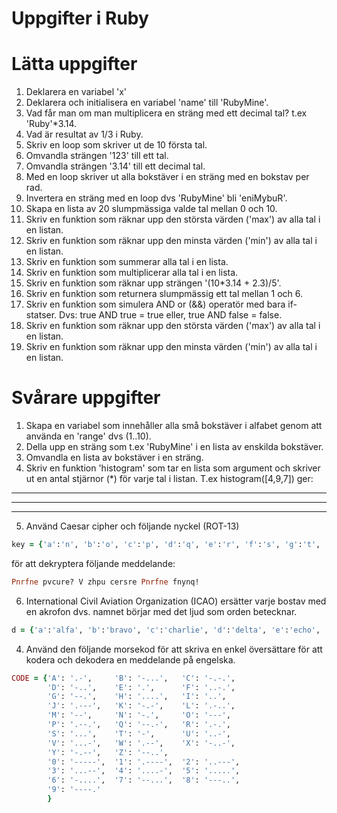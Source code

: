 # Uppgifter i Ruby

# Lätta uppgifter

1. Deklarera en variabel 'x'
2. Deklarera och initialisera en variabel 'name' till 'RubyMine'.
3. Vad får man om man multiplicera en sträng med ett decimal tal?
     t.ex 'Ruby'*3.14.
4. Vad är resultat av 1/3 i Ruby.
5. Skriv en loop som skriver ut de 10 första tal.
6. Omvandla strängen '123' till ett tal.
7. Omvandla strängen '3.14' till ett decimal tal.
8. Med en loop skriver ut alla bokstäver i en sträng med en bokstav per rad.
9. Invertera en sträng med en loop dvs 'RubyMine' bli 'eniMybuR'.
10. Skapa en lista av 20 slumpmässiga valde tal mellan 0 och 10.
11. Skriv en funktion som räknar upp den största värden ('max') av alla tal i en listan.
12. Skriv en funktion som räknar upp den minsta värden ('min') av alla tal i en listan.
13. Skriv en funktion som summerar alla tal i en lista.
14. Skriv en funktion som multiplicerar alla tal i en lista.
15. Skriv en funktion som räknar upp strängen '(10*3.14 + 2.3)/5'.
16. Skriv en funktion som returnera slumpmässig ett tal mellan 1 och 6.
17. Skriv en funktion som simulera AND or (&&) operatör med bara if-statser. 
     Dvs: true AND true  = true eller, true AND false = false.
18. Skriv en funktion som räknar upp den största värden ('max') av alla tal i en listan.
19. Skriv en funktion som räknar upp den minsta värden ('min') av alla tal i en listan.


# Svårare uppgifter

1. Skapa en variabel som innehåller alla små bokstäver i alfabet genom att använda en 'range' dvs (1..10).
2. Della upp en sträng som t.ex 'RubyMine' i en lista av enskilda bokstäver.
3. Omvandla en lista av bokstäver i en sträng.
4. Skriv en funktion 'histogram' som tar en lista som argument och skriver ut en antal stjärnor (*) för varje tal i listan. T.ex histogram([4,9,7]) ger:
****
*********
******* 
5. Använd Caesar cipher och följande nyckel (ROT-13)
```Ruby
key = {'a':'n', 'b':'o', 'c':'p', 'd':'q', 'e':'r', 'f':'s', 'g':'t', 'h':'u', 'i':'v', 'j':'w', 'k':'x', 'l':'y', 'm':'z', 'n':'a', 'o':'b', 'p':'c', 'q':'d', 'r':'e', 's':'f', 't':'g', 'u':'h', 'v':'i', 'w':'j', 'x':'k','y':'l', 'z':'m', 'A':'N', 'B':'O', 'C':'P', 'D':'Q', 'E':'R', 'F':'S', 'G':'T', 'H':'U', 'I':'V', 'J':'W', 'K':'X', 'L':'Y', 'M':'Z', 'N':'A', 'O':'B', 'P':'C', 'Q':'D', 'R':'E', 'S':'F', 'T':'G', 'U':'H', 'V':'I', 'W':'J', 'X':'K', 'Y':'L', 'Z':'M'}
```
för att dekryptera följande meddelande:
```Ruby
Pnrfne pvcure? V zhpu cersre Pnrfne fnynq!
```
6. International Civil Aviation Organization (ICAO) ersätter varje bostav med en akrofon dvs. namnet börjar med det ljud som orden betecknar.

```Ruby
d = {'a':'alfa', 'b':'bravo', 'c':'charlie', 'd':'delta', 'e':'echo', 'f':'foxtrot','g':'golf', 'h':'hotel', 'i':'india', 'j':'juliett', 'k':'kilo', 'l':'lima','m':'mike', 'n':'november', 'o':'oscar', 'p':'papa', 'q':'quebec', 'r':'romeo','s':'sierra', 't':'tango', 'u':'uniform', 'v':'victor', 'w':'whiskey', 'x':'x-ray', 'y':'yankee', 'z':'zulu'}
```


4. Använd den följande morsekod för att skriva en enkel översättare för att kodera och dekodera en meddelande på engelska.
```Ruby
CODE = {'A': '.-',     'B': '-...',   'C': '-.-.', 
        'D': '-..',    'E': '.',      'F': '..-.',
        'G': '--.',    'H': '....',   'I': '..',
        'J': '.---',   'K': '-.-',    'L': '.-..',
        'M': '--',     'N': '-.',     'O': '---',
        'P': '.--.',   'Q': '--.-',   'R': '.-.',
     	'S': '...',    'T': '-',      'U': '..-',
        'V': '...-',   'W': '.--',    'X': '-..-',
        'Y': '-.--',   'Z': '--..',
        '0': '-----',  '1': '.----',  '2': '..---',
        '3': '...--',  '4': '....-',  '5': '.....',
        '6': '-....',  '7': '--...',  '8': '---..',
        '9': '----.' 
        }
```


